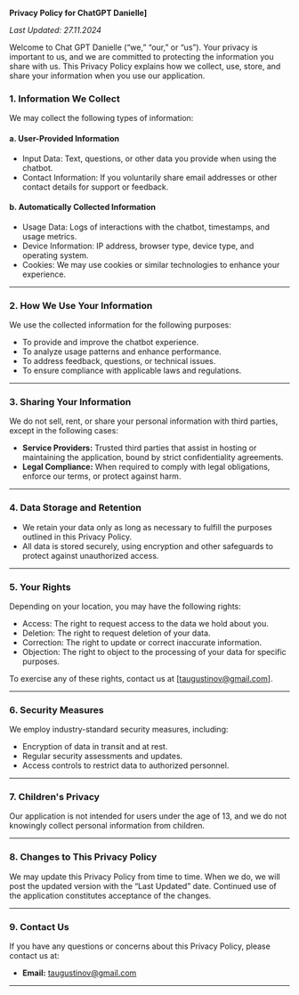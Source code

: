 **Privacy Policy for ChatGPT Danielle]**

_Last Updated: 27.11.2024_

Welcome to Chat GPT Danielle (“we,” “our,” or “us”). Your privacy is important to us, and we are committed to protecting the information you share with us. This Privacy Policy explains how we collect, use, store, and share your information when you use our application.

### 1. Information We Collect
We may collect the following types of information:

#### a. **User-Provided Information**
- Input Data: Text, questions, or other data you provide when using the chatbot.
- Contact Information: If you voluntarily share email addresses or other contact details for support or feedback.

#### b. **Automatically Collected Information**
- Usage Data: Logs of interactions with the chatbot, timestamps, and usage metrics.
- Device Information: IP address, browser type, device type, and operating system.
- Cookies: We may use cookies or similar technologies to enhance your experience.

---

### 2. How We Use Your Information
We use the collected information for the following purposes:
- To provide and improve the chatbot experience.
- To analyze usage patterns and enhance performance.
- To address feedback, questions, or technical issues.
- To ensure compliance with applicable laws and regulations.

---

### 3. Sharing Your Information
We do not sell, rent, or share your personal information with third parties, except in the following cases:
- **Service Providers:** Trusted third parties that assist in hosting or maintaining the application, bound by strict confidentiality agreements.
- **Legal Compliance:** When required to comply with legal obligations, enforce our terms, or protect against harm.

---

### 4. Data Storage and Retention
- We retain your data only as long as necessary to fulfill the purposes outlined in this Privacy Policy.
- All data is stored securely, using encryption and other safeguards to protect against unauthorized access.

---

### 5. Your Rights
Depending on your location, you may have the following rights:
- Access: The right to request access to the data we hold about you.
- Deletion: The right to request deletion of your data.
- Correction: The right to update or correct inaccurate information.
- Objection: The right to object to the processing of your data for specific purposes.

To exercise any of these rights, contact us at [taugustinov@gmail.com].

---

### 6. Security Measures
We employ industry-standard security measures, including:
- Encryption of data in transit and at rest.
- Regular security assessments and updates.
- Access controls to restrict data to authorized personnel.

---

### 7. Children's Privacy
Our application is not intended for users under the age of 13, and we do not knowingly collect personal information from children.

---

### 8. Changes to This Privacy Policy
We may update this Privacy Policy from time to time. When we do, we will post the updated version with the “Last Updated” date. Continued use of the application constitutes acceptance of the changes.

---

### 9. Contact Us
If you have any questions or concerns about this Privacy Policy, please contact us at:
- **Email:** taugustinov@gmail.com


---

